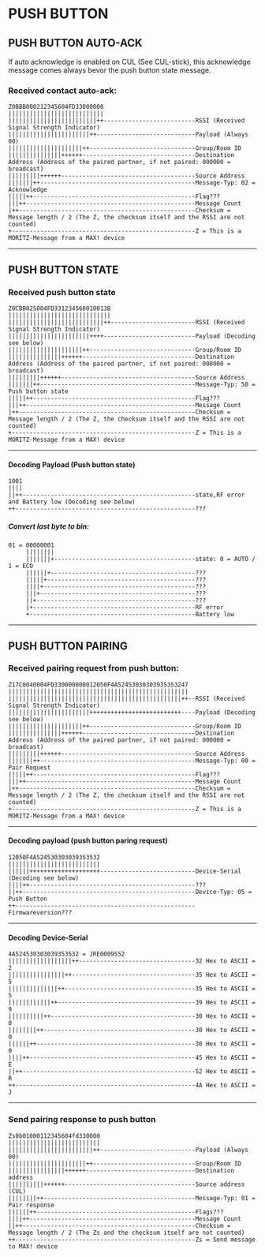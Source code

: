 PUSH BUTTON
===========

## PUSH BUTTON AUTO-ACK

If auto acknowledge is enabled on CUL (See CUL-stick),
this acknowledge message comes always bevor the push button state message.

### Received contact auto-ack:

	Z0BBB000212345604FD33000000
	|||||||||||||||||||||||||||
	|||||||||||||||||||||||||++--------------------------RSSI (Received Signal Strength Indicator)
	|||||||||||||||||||||||++----------------------------Payload (Always 00)
	|||||||||||||||||||||++------------------------------Group/Room ID
	|||||||||||||||++++++--------------------------------Destination Address (Address of the paired partner, if not paired: 000000 = broadcast)
	|||||||||++++++--------------------------------------Source Address
	|||||||++--------------------------------------------Message-Typ: 02 = Acknowledge
	|||||++----------------------------------------------Flag???
	|||++------------------------------------------------Message Count
	|++--------------------------------------------------Checksum = Message length / 2 (The Z, the checksum itself and the RSSI are not counted)
	+----------------------------------------------------Z = This is a MORITZ-Message from a MAX! device

_______________________________________________________________________________________________________________________

## PUSH BUTTON STATE

### Received push button state

	Z0CBB025004FD331234560010013B
	|||||||||||||||||||||||||||||
	|||||||||||||||||||||||||||++------------------------RSSI (Received Signal Strength Indicator)
	|||||||||||||||||||||||++++--------------------------Payload (Decoding see below)
	|||||||||||||||||||||++------------------------------Group/Room ID
	|||||||||||||||++++++--------------------------------Destination Address (Address of the paired partner, if not paired: 000000 = broadcast)
	|||||||||++++++--------------------------------------Source Address
	|||||||++--------------------------------------------Message-Typ: 50 = Push button state
	|||||++----------------------------------------------Flag???
	|||++------------------------------------------------Message Count
	|++--------------------------------------------------Checksum = Message length / 2 (The Z, the checksum itself and the RSSI are not counted)
	+----------------------------------------------------Z = This is a MORITZ-Message from a MAX! device

-----------------------------------------------------------------------------------------------------------------------

#### Decoding Payload (Push button state)

	1001
	||||
	||++-------------------------------------------------state,RF error and Battery low (Decoding see below)
	++---------------------------------------------------???

##### Convert last byte to bin:

	01 = 00000001
	     ||||||||
	     |||||||+----------------------------------------state: 0 = AUTO / 1 = ECO
	     ||||||+-----------------------------------------???
	     |||||+------------------------------------------???
	     ||||+-------------------------------------------???
	     |||+--------------------------------------------???
	     ||+---------------------------------------------???
	     |+----------------------------------------------RF error
	     +-----------------------------------------------Battery low

_______________________________________________________________________________________________________________________

## PUSH BUTTON PAIRING

### Received pairing request from push button:

	Z17C0040004FD330000000012050F4A52453030303935353247
	|||||||||||||||||||||||||||||||||||||||||||||||||||
	|||||||||||||||||||||||||||||||||||||||||||||||||++--RSSI (Received Signal Strength Indicator)
	|||||||||||||||||||||||++++++++++++++++++++++++++----Payload (Decoding see below)
	|||||||||||||||||||||++------------------------------Group/Room ID
	|||||||||||||||++++++--------------------------------Destination Address (Address of the paired partner, if not paired: 000000 = broadcast)
	|||||||||++++++--------------------------------------Source Address
	|||||||++--------------------------------------------Message-Typ: 00 = Pair Request
	|||||++----------------------------------------------Flag???
	|||++------------------------------------------------Message Count
	|++--------------------------------------------------Checksum = Message length / 2 (The Z, the checksum itself and the RSSI are not counted)
	+----------------------------------------------------Z = This is a MORITZ-Message from a MAX! device

-----------------------------------------------------------------------------------------------------------------------

#### Decoding payload (push button paring request)

	12050F4A524530303039353532
	||||||||||||||||||||||||||
	||||||++++++++++++++++++++---------------------------Device-Serial (Decoding see below)
	||||++-----------------------------------------------???
	||++-------------------------------------------------Device-Typ: 05 = Push Button
	++---------------------------------------------------Firmwareversion???

-----------------------------------------------------------------------------------------------------------------------

#### Decoding Device-Serial

	4A524530303039353532 = JRE0009552
	||||||||||||||||||++---------------------------------32 Hex to ASCII = 2
	||||||||||||||||++-----------------------------------35 Hex to ASCII = 5
	||||||||||||||++-------------------------------------35 Hex to ASCII = 5
	||||||||||||++---------------------------------------39 Hex to ASCII = 9
	||||||||||++-----------------------------------------30 Hex to ASCII = 0
	||||||||++-------------------------------------------30 Hex to ASCII = 0
	||||||++---------------------------------------------30 Hex to ASCII = 0
	||||++-----------------------------------------------45 Hex to ASCII = E
	||++-------------------------------------------------52 Hex to ASCII = R
	++---------------------------------------------------4A Hex to ASCII = J

_______________________________________________________________________________________________________________________

### Send pairing response to push button

	Zs0b01000112345604fd330000
	||||||||||||||||||||||||||
	||||||||||||||||||||||||++---------------------------Payload (Always 00)
	||||||||||||||||||||||++-----------------------------Group/Room ID
	||||||||||||||||++++++-------------------------------Destination address
	||||||||||++++++-------------------------------------Source address (CUL)
	||||||||++-------------------------------------------Message-Typ: 01 = Pair response
	||||||++---------------------------------------------Flags???
	||||++-----------------------------------------------Message Count
	||++-------------------------------------------------Checksum = Message length / 2 (The Zs and the checksum itself are not counted)
	++---------------------------------------------------Zs = Send message to MAX! device
